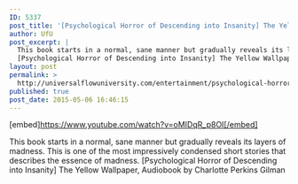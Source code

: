 ```yaml
---
ID: 5337
post_title: '[Psychological Horror of Descending into Insanity] The Yellow Wallpaper (Horror Audiobook)'
author: UfU
post_excerpt: |
  This book starts in a normal, sane manner but gradually reveals its layers of madness. This is one of the most impressively condensed short stories that describes the essence of madness.
  [Psychological Horror of Descending into Insanity] The Yellow Wallpaper, Audiobook by Charlotte Perkins Gilman
layout: post
permalink: >
  http://universalflowuniversity.com/entertainment/psychological-horror-of-descending-into-insanity-the-yellow-wallpaper-horror-audiobook/
published: true
post_date: 2015-05-06 16:46:15
---
```

[embed]https://www.youtube.com/watch?v=oMIDqR_p8OI[/embed]<br>
<p>This book starts in a normal, sane manner but gradually reveals its layers of madness. This is one of the most impressively condensed short stories that describes the essence of madness.
[Psychological Horror of Descending into Insanity] The Yellow Wallpaper, Audiobook by Charlotte Perkins Gilman</p>